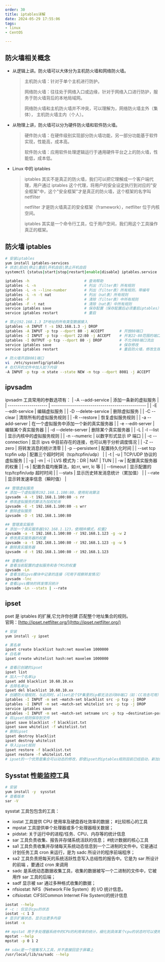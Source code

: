 ```yaml
---
order: 30
title: iptables详解
date: 2024-05-29 17:55:06
tags:
- linux
- CentOS

---
```


## 防火墙相关概念

- 从逻辑上讲。防火墙可以大体分为主机防火墙和网络防火墙。
  > 主机防火墙：针对于单个主机进行防护。
  >
  > 网络防火墙：往往处于网络入口或边缘，针对于网络入口进行防护，服务于防火墙背后的本地局域网。
  >
  > 网络防火墙和主机防火墙并不冲突，可以理解为，网络防火墙主外（集体）， 主机防火墙主内（个人）。
- 从物理上讲，防火墙可以分为硬件防火墙和软件防火墙。
  > 硬件防火墙：在硬件级别实现部分防火墙功能，另一部分功能基于软件实现，性能高，成本高。
  >
  > 软件防火墙：应用软件处理逻辑运行于通用硬件平台之上的防火墙，性能低，成本低。
- Linux 中的 iptables
  > iptables 其实不是真正的防火墙，我们可以把它理解成一个客户端代理，用户通过 iptables 这个代理，将用户的安全设定执行到对应的"安全框架"中，这个"安全框架"才是真正的防火墙，这个框架的名字叫 netfilter
  >
  > netfilter 才是防火墙真正的安全框架（framework），netfilter 位于内核空间。
  >
  > iptables 其实是一个命令行工具，位于用户空间，我们用这个工具操作真正的框架。

## 防火墙 iptables

```bash
# 安装iptables
yum install iptables-services
# 状态|启动|停止|重启|开机自启|禁止开机自启
systemctl {status|start|stop|restart|enable|disable} iptables.service

iptables -h                         # 查询帮助
iptables -L -n                      # 列出（filter表）所有规则
iptables -L -n --line-number        # 列出（filter表）所有规则，带编号
iptables -L -n -t nat               # 列出（nat表）所有规则
iptables -F                         # 清除（filter表）中所有规则
iptables -F -t nat                  # 清除（nat表）中所有规则
service iptables save               # 保存配置（保存配置后必须重启iptables）
service iptables restart            # 重启

# 禁止192.168.1.3 IP地址的所有类型数据接入
iptables -A INPUT ! -s 192.168.1.3 -j DROP
iptables -A INPUT -p tcp --dport 80 -j ACCEPT       # 开放80端口
iptables -I INPUT -p tcp --dport 22:80 -j ACCEPT    # 开发22-80范围的端口
iptables -I OUTPUT -p tcp --dport 80 -j DROP        # 不允许80端口流出
service iptables save                               # 保存修改
service iptables restart                            # 重启防火墙，修改生效

# 防火墙开启8081端口
vi  /etc/sysconfig/iptables
# 在打开的文件中加入如下内容
-A INPUT -p tcp -m state --state NEW -m tcp --dport 8081 -j ACCEPT
```

## ipvsadm

ipvsadm 工具常用的参数选项有：
| -A --add-service | 添加一条新的虚拟服务 |
| -------------------- | ------------------------------------------------ |
| -E --edit-service | 编辑虚拟服务 |
| -D --delete-service | 删除虚拟服务 |
| -C --clear | 清除所有的虚拟服务规则 |
| -R --restore | 恢复虚拟服务规则 |
| -a --add-server | 在一个虚拟服务中添加一个新的真实服务器 |
| -e --edit-server | 编辑某个真实服务器 |
| -d --delete-server | 删除某个真实服务器 |
| -L \| -l --list | 显示内核中的虚拟服务规则 |
| -n --numeric | 以数字形式显示 IP 端口 |
| -c --connection | 显示 ipvs 中目前存在的连接，也可以用于分析调度情况 |
| -Z --zero | 将转发消息的统计清零 |
| -p --persistent | 配置持久化时间 |
| --set tcp tcpfin udp | 配置三个超时时间（tcp/tcpfin/udp） |
| -t \| -u | TCP/UDP 协议的虚拟服务 |
| -g \| -m \| -i | LVS 模式为：DR \| NAT \| TUN |
| -w | 配置真实服务器的权重 |
| -s | 配置负载均衡算法，如:rr, wrr, lc 等 |
| --timeout | 显示配置的 tcp/tcpfin/udp 超时时间 |
| --stats | 显示历史转发消息统计（累加值） |
| --rate | 显示转发速率信息（瞬时值） |

```bash
## 管理虚拟服务
# 添加一个虚拟服务192.168.1.100:80，使用轮询算法
ipvsadm -A -t 192.168.1.100:80 -s rr
# 修改虚拟服务的算法为加权轮询
ipvsadm -E -t 192.168.1.100:80 -s wrr
# 删除虚拟服务
ipvsadm -D -t 192.168.1.100:80

## 管理真实服务
# 添加一个真实服务器192.168.1.123，使用DR模式，权重2
ipvsadm -a -t 192.168.1.100:80 -r 192.168.1.123 -g -w 2
# 修改真实服务器的权重
ipvsadm -a -t 192.168.1.100:80 -r 192.168.1.123 -g -w 5
# 删除真实服务器
ipvsadm -d -t 192.168.1.100:80 -r 192.168.1.123

## 查看统计
# 查看当前配置的虚拟服务和各个RS的权重
ipvsadm -Ln
# 查看当前ipvs模块中记录的连接（可用于观察转发情况）
ipvsadm -lnc
# 查看ipvs模块的转发情况统计
ipvsadm -Ln --stats | --rate
```

## ipset

pset 是 iptables 的扩展,它允许你创建 匹配整个地址集合的规则。<br/>
官网：[http://ipset.netfilter.org/](http://ipset.netfilter.org/)

```bash
# 安装
yum install -y ipset

# 黑名单
ipset create blacklist hash:net maxelem 1000000
# 白名单
ipset create whitelist hash:net maxelem 1000000

# 查看已创建的ipset
ipset list
# 加入一个名单ip
ipset add blacklist 10.60.10.xx
# 去除名单ip
ipset del blacklist 10.60.10.xx
# 创建防火墙规则，与此同时，allset这个IP集里的ip都无法访问80端口（如：CC攻击可用）
iptables -I INPUT -m set –match-set blacklist src -p tcp -j DROP
iptables -I INPUT -m set –match-set whitelist src -p tcp -j DROP
service iptables save
iptables -I INPUT -m set –match-set setname src -p tcp –destination-port 80 -j DROP
# 将ipset规则保存到文件
ipset save blacklist -f blacklist.txt
ipset save whitelist -f whitelist.txt
# 删除ipset
ipset destroy blacklist
ipset destroy whitelist
# 导入ipset规则
ipset restore -f blacklist.txt
ipset restore -f whitelist.txt
# ipset的一个优势是集合可以动态的修改，即使ipset的iptables规则目前已经启动，新加的入ipset的ip也生效
```

## Sysstat 性能监控工具

```bash
# 安装
yum install -y  sysstat
# 查看版本
sar -V
```

sysstat 工具包包含的工具：

- iostat 工具提供 CPU 使用率及硬盘吞吐效率的数据； #比较核心的工具
- mpstat 工具提供单个处理器或多个处理器相关数据；
- pidstat: 关于运行中的进程/任务、CPU、内存等的统计信息
- sar 工具负责收集、报告并存储系统活跃的信息； #统计数据的核心工具
- sa1 工具负责收集并存储每天系统动态信息到一个二进制的文件中。它是通过计划任务工具 cron 来运行，是为 sadc 所设计的程序前端程序；
- sa2 工具负责把每天的系统活跃性息写入总结性的报告中。它是为 sar 所设计的前端 ，要通过 cron 来调用
- sadc 是系统动态数据收集工具，收集的数据被写一个二进制的文件中，它被用作 sar 工具的后端；
- sadf 显示被 sar 通过多种格式收集的数据；
- nfsiostat: NFS（Network File System）的 I/O 统计信息。
- cifsiostat: CIFS(Common Internet File System)的统计信息

```bash
iostat --help
# -c : 仅显示cpu的状态
iostat -c 1 3
# 显示扩展状态，显示出更多内容
iostat -x

## mpstat 用于多处理器系统中的CPU的利用率的统计。细化到具体某个cpu的状态时可以使用参数-P，处理器的ID从0开始
mpstat --help
mpstat -p 0 1 2

## sdac是一个搜集写入工具，并不直接回显于屏幕上
/usr/local/lib/sa/sadc --help
```
